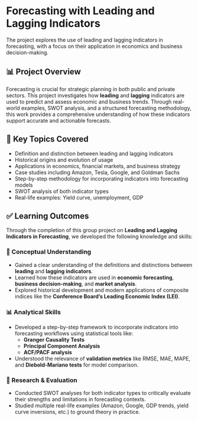 # Forecasting with Leading and Lagging Indicators

The project explores the use of leading and lagging indicators in forecasting, with a focus on their application in economics and business decision-making.

## 📊 Project Overview

Forecasting is crucial for strategic planning in both public and private sectors. This project investigates how **leading** and **lagging** indicators are used to predict and assess economic and business trends. Through real-world examples, SWOT analysis, and a structured forecasting methodology, this work provides a comprehensive understanding of how these indicators support accurate and actionable forecasts.

## 🧠 Key Topics Covered

- Definition and distinction between leading and lagging indicators
- Historical origins and evolution of usage
- Applications in economics, financial markets, and business strategy
- Case studies including Amazon, Tesla, Google, and Goldman Sachs
- Step-by-step methodology for incorporating indicators into forecasting models
- SWOT analysis of both indicator types
- Real-life examples: Yield curve, unemployment, GDP

## ✅ Learning Outcomes

Through the completion of this group project on **Leading and Lagging Indicators in Forecasting**, we developed the following knowledge and skills:

### 📘 Conceptual Understanding
- Gained a clear understanding of the definitions and distinctions between **leading** and **lagging indicators**.
- Learned how these indicators are used in **economic forecasting**, **business decision-making**, and **market analysis**.
- Explored historical development and modern applications of composite indices like the **Conference Board’s Leading Economic Index (LEI)**.

### 📊 Analytical Skills
- Developed a step-by-step framework to incorporate indicators into forecasting workflows using statistical tools like:
  - **Granger Causality Tests**
  - **Principal Component Analysis**
  - **ACF/PACF analysis**
- Understood the relevance of **validation metrics** like RMSE, MAE, MAPE, and **Diebold-Mariano tests** for model comparison.

### 🔎 Research & Evaluation
- Conducted SWOT analyses for both indicator types to critically evaluate their strengths and limitations in forecasting contexts.
- Studied multiple real-life examples (Amazon, Google, GDP trends, yield curve inversions, etc.) to ground theory in practice.



